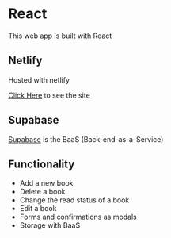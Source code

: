# React

This web app is built with React

## Netlify

Hosted with netlify

[Click Here](https://timsbooks.netlify.app/) to see the site

## Supabase

[Supabase](https://supabase.com/) is the BaaS (Back-end-as-a-Service)

## Functionality

* Add a new book
* Delete a book
* Change the read status of a book
* Edit a book
* Forms and confirmations as modals
* Storage with BaaS
